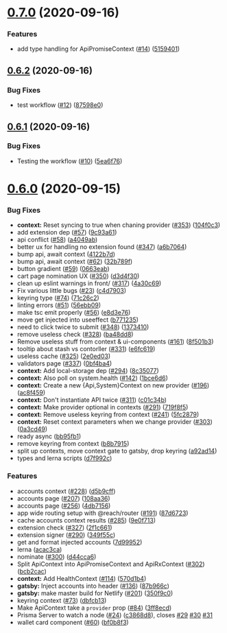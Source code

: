 # [0.7.0](https://github.com/paritytech/substrate-js-utils/compare/0.6.2...0.7.0) (2020-09-16)


### Features

* add type handling for ApiPromiseContext ([#14](https://github.com/paritytech/substrate-js-utils/issues/14)) ([5159401](https://github.com/paritytech/substrate-js-utils/commit/51594012765d8310228df059e902dc67d7775af3))



## [0.6.2](https://github.com/paritytech/substrate-js-utils/compare/0.6.1...0.6.2) (2020-09-16)


### Bug Fixes

* test workflow ([#12](https://github.com/paritytech/substrate-js-utils/issues/12)) ([87598e0](https://github.com/paritytech/substrate-js-utils/commit/87598e0cf46c2be6d122002b8d50930fa204c27f))



## [0.6.1](https://github.com/paritytech/substrate-js-utils/compare/0.6.0...0.6.1) (2020-09-16)


### Bug Fixes

* Testing the workflow ([#10](https://github.com/paritytech/substrate-js-utils/issues/10)) ([5ea6f76](https://github.com/paritytech/substrate-js-utils/commit/5ea6f76cf834ff8b81bad6a1384bf4b36f44225f))



# [0.6.0](https://github.com/paritytech/substrate-js-utils/compare/acac3ca010ae0c04b42070d35bde3cb2ee06a953...0.6.0) (2020-09-15)


### Bug Fixes

* **context:** Reset syncing to true when chaning provider ([#353](https://github.com/paritytech/substrate-js-utils/issues/353)) ([104f0c3](https://github.com/paritytech/substrate-js-utils/commit/104f0c342f088d7e29ae22f8762d6d50c7a029b9))
* add extension dep ([#57](https://github.com/paritytech/substrate-js-utils/issues/57)) ([9c93a61](https://github.com/paritytech/substrate-js-utils/commit/9c93a61a5ab4303a37c975f633a3be3f3145338e))
* api conflict ([#58](https://github.com/paritytech/substrate-js-utils/issues/58)) ([a4049ab](https://github.com/paritytech/substrate-js-utils/commit/a4049abd7fa98d4a454524c229f8fe87a8f8919b))
* better ux for handling no extension found ([#347](https://github.com/paritytech/substrate-js-utils/issues/347)) ([a6b7064](https://github.com/paritytech/substrate-js-utils/commit/a6b7064776e1d4d25996861915359fdb0682e4cd))
* bump api, await context ([4122b7d](https://github.com/paritytech/substrate-js-utils/commit/4122b7d91fa81fc2edb13c21bf39e0e041f0b90f))
* bump api, await context ([#62](https://github.com/paritytech/substrate-js-utils/issues/62)) ([32b789f](https://github.com/paritytech/substrate-js-utils/commit/32b789fa699c2f1a45fe1d78400068ecf700fcea))
* button gradient ([#59](https://github.com/paritytech/substrate-js-utils/issues/59)) ([0663eab](https://github.com/paritytech/substrate-js-utils/commit/0663eabcd2fdb7a0c3e81ebfee462b221d5b068f))
* cart page nomination UX ([#350](https://github.com/paritytech/substrate-js-utils/issues/350)) ([d3d4f30](https://github.com/paritytech/substrate-js-utils/commit/d3d4f30ba34bd27188f4503f220df1b94588f4ce))
* clean up eslint warnings in front/ ([#317](https://github.com/paritytech/substrate-js-utils/issues/317)) ([4a30c69](https://github.com/paritytech/substrate-js-utils/commit/4a30c69b4eb681cd64a65b0387132f17ed1bcd6b))
* Fix various little bugs ([#23](https://github.com/paritytech/substrate-js-utils/issues/23)) ([c4d7903](https://github.com/paritytech/substrate-js-utils/commit/c4d7903aa34dc919c801dd7ae3258dc2fdb32e25))
* keyring type ([#74](https://github.com/paritytech/substrate-js-utils/issues/74)) ([71c26c2](https://github.com/paritytech/substrate-js-utils/commit/71c26c2fd9e918f6f5d3dd4470feada303834b9a))
* linting errors ([#51](https://github.com/paritytech/substrate-js-utils/issues/51)) ([56ebb09](https://github.com/paritytech/substrate-js-utils/commit/56ebb09046c75bae6ce5f2b702350747958e0394))
* make tsc emit properly ([#56](https://github.com/paritytech/substrate-js-utils/issues/56)) ([e8d3e76](https://github.com/paritytech/substrate-js-utils/commit/e8d3e7631912cb3ae99e429ebb51353e0711cca7))
* move get injected into useeffect ([b771235](https://github.com/paritytech/substrate-js-utils/commit/b7712356d74e0c3beb8e379cc2a25be484196427))
* need to click twice to submit ([#348](https://github.com/paritytech/substrate-js-utils/issues/348)) ([1373410](https://github.com/paritytech/substrate-js-utils/commit/1373410c8d669c8330526bf50ea444a398f64034))
* remove useless check ([#328](https://github.com/paritytech/substrate-js-utils/issues/328)) ([ba48dd8](https://github.com/paritytech/substrate-js-utils/commit/ba48dd87f412db46df3050061997ad4b6aa27107))
* Remove useless stuff from context & ui-components ([#161](https://github.com/paritytech/substrate-js-utils/issues/161)) ([8f501b3](https://github.com/paritytech/substrate-js-utils/commit/8f501b3b4d3978e27d8600483ec037041280538b))
* tooltip about stash vs contorller ([#331](https://github.com/paritytech/substrate-js-utils/issues/331)) ([e6fc619](https://github.com/paritytech/substrate-js-utils/commit/e6fc6193fcf72dfe8155d383f19c4b25821f4317))
* useless cache ([#325](https://github.com/paritytech/substrate-js-utils/issues/325)) ([2e0ed03](https://github.com/paritytech/substrate-js-utils/commit/2e0ed030040cba455833de54310afcf969fe5074))
* validators page ([#337](https://github.com/paritytech/substrate-js-utils/issues/337)) ([0bf4ba4](https://github.com/paritytech/substrate-js-utils/commit/0bf4ba46ee98b6a1ba4a786e1c9d6015a5f2bde3))
* **context:** Add local-storage dep ([#294](https://github.com/paritytech/substrate-js-utils/issues/294)) ([8c35077](https://github.com/paritytech/substrate-js-utils/commit/8c35077d578e29adc927f8d60d2ac0cd09419327))
* **context:** Also poll on system.health ([#142](https://github.com/paritytech/substrate-js-utils/issues/142)) ([1bce6d6](https://github.com/paritytech/substrate-js-utils/commit/1bce6d611198df7aa5529c8de450a655b07db3e1))
* **context:** Create a new {Api,System}Context on new provider ([#196](https://github.com/paritytech/substrate-js-utils/issues/196)) ([ac8f459](https://github.com/paritytech/substrate-js-utils/commit/ac8f459080a30f8ea50b3b20e1ec9cba43694d63))
* **context:** Don't instantiate API twice ([#311](https://github.com/paritytech/substrate-js-utils/issues/311)) ([c01c34b](https://github.com/paritytech/substrate-js-utils/commit/c01c34b756171cd62fb13d9b63fe1dc7cc5ceb18))
* **context:** Make provider optional in contexts ([#291](https://github.com/paritytech/substrate-js-utils/issues/291)) ([719f8f5](https://github.com/paritytech/substrate-js-utils/commit/719f8f511b1a68cda09274a03ad02448202fdea3))
* **context:** Remove useless keyring from context ([#241](https://github.com/paritytech/substrate-js-utils/issues/241)) ([5fc2879](https://github.com/paritytech/substrate-js-utils/commit/5fc2879eeecacb9e65053023650f960d25b72acf))
* **context:** Reset context parameters when we change provider ([#303](https://github.com/paritytech/substrate-js-utils/issues/303)) ([0a3cd49](https://github.com/paritytech/substrate-js-utils/commit/0a3cd49289d4b1124847b46228a35b9a36632d54))
* ready async ([bb95fb1](https://github.com/paritytech/substrate-js-utils/commit/bb95fb1c1662e4acd91545381627c42b8b8b95ba))
* remove keyring from context ([b8b7915](https://github.com/paritytech/substrate-js-utils/commit/b8b7915a9ff3149e34b2ea192c6a1919a5f4a4c1))
* split up contexts, move context gate to gatsby, drop keyring ([a92ad14](https://github.com/paritytech/substrate-js-utils/commit/a92ad14567fb18726103f42ed56d8fad130f0842))
* types and lerna scripts ([d7f992c](https://github.com/paritytech/substrate-js-utils/commit/d7f992cf154c03e1c6028f5da6abd306978e7402))


### Features

* accounts context ([#228](https://github.com/paritytech/substrate-js-utils/issues/228)) ([d5b9cff](https://github.com/paritytech/substrate-js-utils/commit/d5b9cfffcbedc0ecd8f11bf78642bb4913d3c3b6))
* accounts page ([#207](https://github.com/paritytech/substrate-js-utils/issues/207)) ([108aa36](https://github.com/paritytech/substrate-js-utils/commit/108aa36e24d9ead9cc70b510e950db21567c9e9f))
* accounts page ([#256](https://github.com/paritytech/substrate-js-utils/issues/256)) ([4db7156](https://github.com/paritytech/substrate-js-utils/commit/4db7156cc7cf2dd5cfe792d30231db6bb0232701))
* app wide routing setup with @reach/router ([#191](https://github.com/paritytech/substrate-js-utils/issues/191)) ([87d6723](https://github.com/paritytech/substrate-js-utils/commit/87d672300f518ca10986bced20240face27c37f4))
* cache accounts context results ([#285](https://github.com/paritytech/substrate-js-utils/issues/285)) ([9e0f713](https://github.com/paritytech/substrate-js-utils/commit/9e0f71357813e267b80002d4f5b7d87ec3d0dcd5))
* extension check ([#327](https://github.com/paritytech/substrate-js-utils/issues/327)) ([2f1c661](https://github.com/paritytech/substrate-js-utils/commit/2f1c661273dd2cbc56d1f993b73d8efca4e00ac3))
* extension signer ([#290](https://github.com/paritytech/substrate-js-utils/issues/290)) ([349f55c](https://github.com/paritytech/substrate-js-utils/commit/349f55c669c9e1a495e1a1b3619968f0883f4ebd))
* get and format injected accounts ([7d99952](https://github.com/paritytech/substrate-js-utils/commit/7d999529473709c850bb04a405c290f3215830bc))
* lerna ([acac3ca](https://github.com/paritytech/substrate-js-utils/commit/acac3ca010ae0c04b42070d35bde3cb2ee06a953))
* nominate ([#300](https://github.com/paritytech/substrate-js-utils/issues/300)) ([d44cca6](https://github.com/paritytech/substrate-js-utils/commit/d44cca62b7e1ee5e121c53753d933069802ae936))
* Split ApiContext into ApiPromiseContext and ApiRxContext ([#302](https://github.com/paritytech/substrate-js-utils/issues/302)) ([bcb2cac](https://github.com/paritytech/substrate-js-utils/commit/bcb2cac5325b89097e8fa29bad2c044221f8f918))
* **context:** Add HealthContext ([#114](https://github.com/paritytech/substrate-js-utils/issues/114)) ([570d1b4](https://github.com/paritytech/substrate-js-utils/commit/570d1b447d79343c896a78ec9169de1ec89194bf))
* **gatsby:** Inject accounts into header ([#136](https://github.com/paritytech/substrate-js-utils/issues/136)) ([87b966c](https://github.com/paritytech/substrate-js-utils/commit/87b966c5698918a07e456ece42bbabdca0ba8bd7))
* **gatsby:** make master build for Netlify ([#201](https://github.com/paritytech/substrate-js-utils/issues/201)) ([350f9c0](https://github.com/paritytech/substrate-js-utils/commit/350f9c04ea9ac0414c43f902b00af0b3cb578c8e))
* keyring context ([#73](https://github.com/paritytech/substrate-js-utils/issues/73)) ([dbfcb13](https://github.com/paritytech/substrate-js-utils/commit/dbfcb13d19fb9746412eb915644839615e4d13c5))
* Make ApiContext take a `provider` prop ([#84](https://github.com/paritytech/substrate-js-utils/issues/84)) ([3ff8ecd](https://github.com/paritytech/substrate-js-utils/commit/3ff8ecdbe0608ad1257d823a7476c12df2b53bc4))
* Prisma Server to watch a node ([#24](https://github.com/paritytech/substrate-js-utils/issues/24)) ([c3868d8](https://github.com/paritytech/substrate-js-utils/commit/c3868d8157071eaa7e77ee1989aca09833536ae7)), closes [#29](https://github.com/paritytech/substrate-js-utils/issues/29) [#30](https://github.com/paritytech/substrate-js-utils/issues/30) [#31](https://github.com/paritytech/substrate-js-utils/issues/31)
* wallet card component ([#60](https://github.com/paritytech/substrate-js-utils/issues/60)) ([bf0b8f3](https://github.com/paritytech/substrate-js-utils/commit/bf0b8f30a62a24704937843d39da4c0846f68e70))



